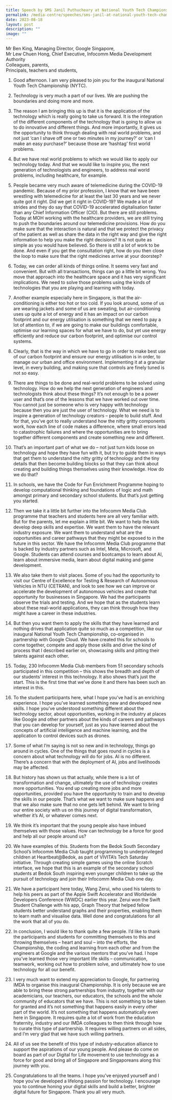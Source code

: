 ```yaml
---
title: Speech by SMS Janil Puthucheary at National Youth Tech Championship
permalink: /media-centre/speeches/sms-janil-at-national-youth-tech-championship/
date: 2023-08-18
layout: post
description: ""
image: ""
---
```

Mr Ben King, Managing Director, Google Singapore,  
Mr Lew Chuen Hong, Chief Executive, Infocomm Media Development Authority  
Colleagues, parents,   
Principals, teachers and students,  
  
1.  Good afternoon. I am very pleased to join you for the inaugural National Youth Tech Championship (NYTC).  
  
2. Technology is very much a part of our lives. We are pushing the boundaries and doing more and more.   
  
3. The reason I am bringing this up is that it is the application of the technology which is really going to take us forward. It is the integration of the different components of the technology that is going to allow us to do innovative and different things. And more importantly, it gives us the opportunity to think through dealing with real world problems, and not just ‘can I shave off one or two minutes in my journey?’ or ‘can I make an easy purchase?’ because those are ‘hashtag’ first world problems.   
  
4. But we have real world problems to which we would like to apply our technology today. And that we would like to inspire you, the next generation of technologists and engineers, to address real world problems, including healthcare, for example.   
  
5. People became very much aware of telemedicine during the COVID-19 pandemic. Because of my prior profession, I know that we have been wrestling with telemedicine for at least the last 30 years and we never quite got it right. Did we get it right in COVID-19? We made a lot of strides and they do say that COVID-19 accelerated digitalisation faster than any Chief Information Officer (CIO). But there are still problems. Today at MOH working with the healthcare providers, we are still trying to push the boundaries around our telemedicine provisions. How do you make sure that the interaction is natural and that we protect the privacy of the patient as well as share the data in the right way and give the right information to help you make the right decisions? It is not quite as simple as you would have believed. So there is still a lot of work to be done. And even if you get the consultation right, how do you then close the loop to make sure that the right medicines arrive at your doorstep?   
  
6. Today, we can order all kinds of things online. It seems very fast and convenient. But with all transactions, things can go a little bit wrong. You move that approach into the healthcare space and it has very significant implications. We need to solve those problems using the kinds of technologies that you are playing and learning with today.  
  
7. Another example especially here in Singapore, is that the air-conditioning is either too hot or too cold. If you look around, some of us are wearing jackets and some of us are sweating, but air-conditioning uses up quite a lot of energy and it has an impact on our carbon footprint and our energy utilisation is something that we need to pay a lot of attention to, if we are going to make our buildings comfortable, optimise our learning spaces for what we have to do, but yet use energy efficiently and reduce our carbon footprint, and optimise our control systems.  
  
8. Clearly, that is the way in which we have to go in order to make best use of our carbon footprint and ensure our energy utilisation is in order, to manage our urban and office environment. Implementing it at a granular level, in every building, and making sure that controls are finely tuned is not so easy.    
  
9. There are things to be done and real-world problems to be solved using technology. How do we help the next generation of engineers and technologists think about these things? It’s not enough to be a power user and that’s one of the lessons that we have worked out over time. You cannot just be someone who is very happy with technology because then you are just the user of technology. What we need is to inspire a generation of technology creators – people to build stuff. And for that, you’ve got to really understand how the nitty gritty components work, how each line of code makes a difference, where small errors lead to catastrophic failures and where the opportunities are to bring together different components and create something new and different.   
  
10. That’s an important part of what we do – not just turn kids loose on technology and hope they have fun with it, but try to guide them in ways that get them to understand the nitty gritty of technology and the tiny details that then become building blocks so that they can think about creating and building things themselves using their knowledge. How do we do that?  
  
11. In schools, we have the Code for Fun Enrichment Programme hoping to develop computational thinking and foundations of logic and math amongst primary and secondary school students. But that’s just getting you started.  
  
12. Then we take it a little bit further into the Infocomm Media Club programme that teachers and students here are all very familiar with. But for the parents, let me explain a little bit. We want to help the kids develop deep skills and expertise. We want them to have the relevant industry exposure. We want them to understand what are the opportunities and career pathways that they might be exposed to in the future in this sector. We have the Infocomm Media Club programme that is backed by industry partners such as Intel, Meta, Microsoft, and Google. Students can attend courses and bootcamps to learn about AI, learn about immersive media, learn about digital making and game development.  
  
13. We also take them to visit places. Some of you had the opportunity to visit our Centre of Excellence for Testing & Research of Autonomous Vehicles in NTU (CETRAN), and look to see how we can improve or accelerate the development of autonomous vehicles and create that opportunity for businesses in Singapore. We had the participants observe the trials and testing. And we hope that as the students learn about these real-world applications, they can think through how they might have a career in these industries.   
  
14. But then you want them to apply the skills that they have learned and nothing drives that application quite so much as a competition, like our inaugural National Youth Tech Championship, co-organised in partnership with Google Cloud. We have created this for schools to come together, compete and apply those skills and drive the kind of process that I described earlier on, showcasing skills and pitting their talents against each other.   
  
15. Today, 230 Infocomm Media Club members from 51 secondary schools participated in this competition – this shows the breadth and depth of our students’ interest in this technology. It also shows that’s just the start. This is the first time that we’ve done it and there has been such an interest in this.   
  
16. To the student participants here, what I hope you’ve had is an enriching experience. I hope you’ve learned something new and developed new skills. I hope you’ve understood something different about the technology sector, about opportunities, working in the industry at places like Google and other partners about the kinds of careers and pathways that you can develop for yourself, just as you have learned about the concepts of artificial intelligence and machine learning, and the application to control devices such as drones.   
  
17. Some of what I’m saying is not so new and in technology, things go around in cycles. One of the things that goes round in cycles is a concern about what technology will do for jobs. AI is no different. There’s a concern that with the deployment of AI, jobs and livelihoods may be affected.   
  
18. But history has shown us that actually, while there is a lot of transformation and change, ultimately the use of technology creates more opportunities. You end up creating more jobs and more opportunities, provided you have the opportunity to train and to develop the skills in our people. That’s what we want to make sure happens and that we also make sure that no one gets left behind. We want to bring our entire society with us on this journey of digital transformation, whether it’s AI, or whatever comes next.   
  
19. We think it’s important that the young people also have imbued themselves with those values. How can technology be a force for good and help all our people around us?  
  
20. We have examples of this. Students from the Bedok South Secondary School’s Infocomm Media Club taught programming to underprivileged children at Heartbeat@Bedok, as part of VIVITA’s Tech Saturday initiative. Through creating simple games using the online Scratch interface, we hope that this is an example of the secondary school students at Bedok South inspiring even younger children to take up the pursuit of technology and join their Infocomm Media Club one day.  
  
21. We have a participant here today, Wang Zerui, who used his talents to help his peers as part of the Apple Swift Accelerator and Worldwide Developers Conference (WWDC) earlier this year. Zerui won the Swift Student Challenge with his app, Graph Theory that helped fellow students better understand graphs and their properties, enabling them to learn math and visualise data. Well done and congratulations for all the work that all of you do.  
  
22. In conclusion, I would like to thank quite a few people. I’d like to thank the participants and students for committing themselves to this and throwing themselves – heart and soul – into the efforts, the Championship, the coding and learning from each other and from the engineers at Google and the various mentors that you’ve had. I hope you’ve learned those very important life skills – communication, teamwork, working out how to problem solve, and ultimately how to use technology for all our benefit.   
  
23. I very much want to extend my appreciation to Google, for partnering IMDA to organise this inaugural Championship. It is only because we are able to bring these strong partnerships from industry, together with our academicians, our teachers, our educators, the schools and the whole community of educators that we have. This is not something to be taken for granted and it’s not something that happens easily in every other part of the world. It’s not something that happens automatically even here in Singapore. It requires quite a lot of work from the education fraternity, industry and our IMDA colleagues to then think through how to curate this type of partnership. It requires willing partners on all sides, and I’m very glad that we have such willing partners.   
  
24. All of us see the benefit of this type of industry-education alliance to support the aspirations of our young people. And please do come on board as part of our Digital for Life movement to use technology as a force for good and bring all of Singapore and Singaporeans along this journey with you.  
  
25. Congratulations to all the teams. I hope you’ve enjoyed yourself and I hope you’ve developed a lifelong passion for technology. I encourage you to continue honing your digital skills and build a better, brighter digital future for Singapore. Thank you all very much.